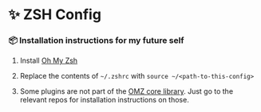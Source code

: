 # ✨ ZSH Config

### 📦 Installation instructions for my future self

1. Install [Oh My Zsh](https://ohmyz.sh/)

1. Replace the contents of `~/.zshrc` with `source ~/<path-to-this-config>`

1. Some plugins are not part of the [OMZ core library](https://github.com/ohmyzsh/ohmyzsh/wiki/Plugins). Just go to the relevant repos for installation instructions on those.
